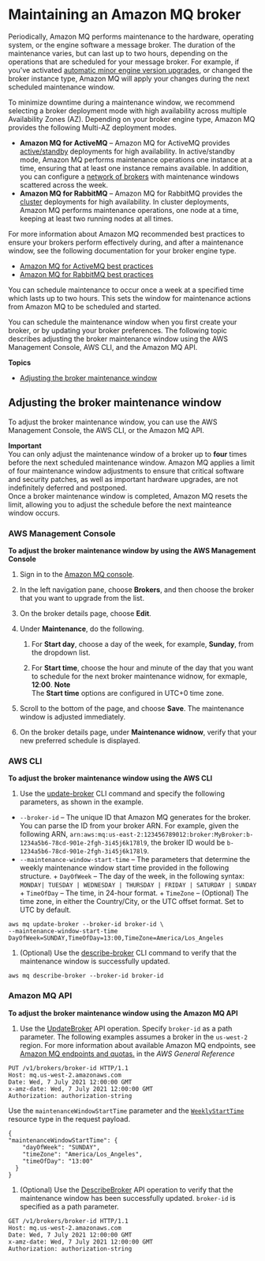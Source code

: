 # Maintaining an Amazon MQ broker<a name="maintaining-brokers"></a>

 Periodically, Amazon MQ performs maintenance to the hardware, operating system, or the engine software a message broker\. The duration of the maintenance varies, but can last up to two hours, depending on the operations that are scheduled for your message broker\. For example, if you've activated [automatic minor engine version upgrades](upgrading-brokers.md#upgrading-brokers-automatic-upgrades), or changed the broker instance type, Amazon MQ will apply your changes during the next scheduled maintenance window\.

To minimize downtime during a maintenance window, we recommend selecting a broker deployment mode with high availability across multiple Availability Zones \(AZ\)\. Depending on your broker engine type, Amazon MQ provides the following Multi\-AZ deployment modes\.
+  **Amazon MQ for ActiveMQ** – Amazon MQ for ActiveMQ provides [active/standby](active-standby-broker-deployment.md) deployments for high availability\. In active/standby mode, Amazon MQ performs maintenance operations one instance at a time, ensuring that at least one instance remains available\. In addition, you can configure a [network of brokers](network-of-brokers.md) with maintenance windows scattered across the week\. 
+  **Amazon MQ for RabbitMQ** – Amazon MQ for RabbitMQ provides the [cluster](rabbitmq-broker-architecture-cluster.md) deployments for high availability\. In cluster deployments, Amazon MQ performs maintenance operations, one node at a time, keeping at least two running nodes at all times\. 

 For more information about Amazon MQ recommended best practices to ensure your brokers perform effectively during, and after a maintenance window, see the following documentation for your broker engine type\. 
+ [Amazon MQ for ActiveMQ best practices](best-practices-activemq.md)
+ [Amazon MQ for RabbitMQ best practices](best-practices-rabbitmq.md)

 You can schedule maintenance to occur once a week at a specified time which lasts up to two hours\. This sets the window for maintenance actions from Amazon MQ to be scheduled and started\.

You can schedule the maintenance window when you first create your broker, or by updating your broker preferences\. The following topic describes adjusting the broker maintenance window using the AWS Management Console, AWS CLI, and the Amazon MQ API\.

**Topics**
+ [Adjusting the broker maintenance window](#maintaining-brokers-adjusting-maintenance-window)

## Adjusting the broker maintenance window<a name="maintaining-brokers-adjusting-maintenance-window"></a>

 To adjust the broker maintenance window, you can use the AWS Management Console, the AWS CLI, or the Amazon MQ API\. 

**Important**  
 You can only adjust the maintenance window of a broker up to **four** times before the next scheduled maintenance window\. Amazon MQ applies a limit of four maintenance window adjustments to ensure that critical software and security patches, as well as important hardware upgrades, are not indefinitely deferred and postponed\.   
 Once a broker maintenance window is completed, Amazon MQ resets the limit, allowing you to adjust the schedule before the next mainteance window occurs\. 

### AWS Management Console<a name="maintaining-brokers-adjusting-maintenance-window-console"></a>

**To adjust the broker maintenance window by using the AWS Management Console**

1. Sign in to the [Amazon MQ console](https://console.aws.amazon.com/amazon-mq/)\.

1. In the left navigation pane, choose **Brokers**, and then choose the broker that you want to upgrade from the list\.

1.  On the broker details page, choose **Edit**\. 

1. Under **Maintenance**, do the following\.

   1.  For **Start day**, choose a day of the week, for example, **Sunday**, from the dropdown list\. 

   1.  For **Start time**, choose the hour and minute of the day that you want to schedule for the next broker maintenance widnow, for exmaple, **12**:**00**\. 
**Note**  
 The **Start time** options are configured in UTC\+0 time zone\. 

1. Scroll to the bottom of the page, and choose **Save**\. The maintenance window is adjusted immediately\.

1. On the broker details page, under **Maintenance widnow**, verify that your new preferred schedule is displayed\.

### AWS CLI<a name="maintaining-brokers-adjusting-maintenance-window-cli"></a>

**To adjust the broker maintenance window using the AWS CLI**

1.  Use the [update\-broker](https://docs.aws.amazon.com/cli/latest/reference/mq/update-broker.html) CLI command and specify the following parameters, as shown in the example\. 
   +  `--broker-id` – The unique ID that Amazon MQ generates for the broker\. You can parse the ID from your broker ARN\. For example, given the following ARN, `arn:aws:mq:us-east-2:123456789012:broker:MyBroker:b-1234a5b6-78cd-901e-2fgh-3i45j6k178l9`, the broker ID would be `b-1234a5b6-78cd-901e-2fgh-3i45j6k178l9`\. 
   +  `--maintenance-window-start-time` – The parameters that determine the weekly maintenance window start time provided in the following structure\. 
     + `DayOfWeek` – The day of the week, in the following syntax: `MONDAY| TUESDAY | WEDNESDAY | THURSDAY | FRIDAY | SATURDAY | SUNDAY`
     + `TimeOfDay` – The time, in 24\-hour format\.
     + `TimeZone` – \(Optional\) The time zone, in either the Country/City, or the UTC offset format\. Set to UTC by default\.

   ```
   aws mq update-broker --broker-id broker-id \
   --maintenance-window-start-time DayOfWeek=SUNDAY,TimeOfDay=13:00,TimeZone=America/Los_Angeles
   ```

1.  \(Optional\) Use the [describe\-broker](https://docs.aws.amazon.com/cli/latest/reference/mq/reboot-broker.html) CLI command to verify that the maintenance window is successfully updated\. 

   ```
   aws mq describe-broker --broker-id broker-id
   ```

### Amazon MQ API<a name="maintaining-brokers-adjusting-maintenance-window-api"></a>

**To adjust the broker maintenance window using the Amazon MQ API**

1.  Use the [UpdateBroker](https://docs.aws.amazon.com/amazon-mq/latest/api-reference/brokers-broker-id.html#UpdateBroker) API operation\. Specify `broker-id` as a path parameter\. The following examples assumes a broker in the `us-west-2` region\. For more information about available Amazon MQ endpoints, see [Amazon MQ endpoints and quotas\.](https://docs.aws.amazon.com/general/latest/gr/amazon-mq.html#amazon-mq_region) in the *AWS General Reference* 

   ```
   PUT /v1/brokers/broker-id HTTP/1.1
   Host: mq.us-west-2.amazonaws.com
   Date: Wed, 7 July 2021 12:00:00 GMT
   x-amz-date: Wed, 7 July 2021 12:00:00 GMT
   Authorization: authorization-string
   ```

   Use the `maintenanceWindowStartTime` parameter and the [ `WeeklyStartTime`](https://docs.aws.amazon.com/amazon-mq/latest/api-reference/brokers-broker-id.html#brokers-broker-id-model-weeklystarttime) resource type in the request payload\.

   ```
   {
   "maintenanceWindowStartTime": {
       "dayOfWeek": "SUNDAY",
       "timeZone": "America/Los_Angeles",
       "timeOfDay": "13:00"
     }
   }
   ```

1.  \(Optional\) Use the [DescribeBroker](https://docs.aws.amazon.com/amazon-mq/latest/api-reference/brokers-broker-id.html#brokers-broker-id-http-methods) API operation to verify that the maintenance window has been successfully updated\. `broker-id` is specified as a path parameter\. 

   ```
   GET /v1/brokers/broker-id HTTP/1.1
   Host: mq.us-west-2.amazonaws.com
   Date: Wed, 7 July 2021 12:00:00 GMT
   x-amz-date: Wed, 7 July 2021 12:00:00 GMT
   Authorization: authorization-string
   ```